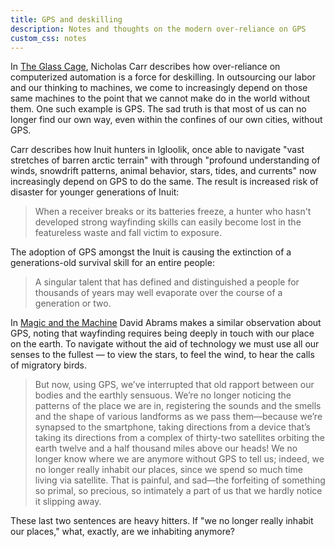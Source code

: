```yaml
---
title: GPS and deskilling
description: Notes and thoughts on the modern over-reliance on GPS
custom_css: notes
---
```


In [The Glass Cage](https://bookshop.org/a/106240/9780393351637), Nicholas Carr describes how over-reliance on computerized automation is a force for deskilling. In outsourcing our labor and our thinking to machines, we come to increasingly depend on those same machines to the point that we cannot make do in the world without them. One such example is GPS. The sad truth is that most of us can no longer find our own way, even within the confines of our own cities, without GPS.

Carr describes how Inuit hunters in Igloolik, once able to navigate "vast stretches of barren arctic terrain" with through "profound understanding of winds, snowdrift patterns, animal behavior, stars, tides, and currents" now increasingly depend on GPS to do the same. The result is increased risk of disaster for younger generations of Inuit:

> When a receiver breaks or its batteries freeze, a hunter who hasn't developed strong wayfinding skills can easily become lost in the featureless waste and fall victim to exposure.

The adoption of GPS amongst the Inuit is causing the extinction of a generations-old survival skill for an entire people:

> A singular talent that has defined and distinguished a people for thousands of years may well evaporate over the course of a generation or two.

In [Magic and the Machine](https://emergencemagazine.org/essay/magic-and-the-machine/) David Abrams makes a similar observation about GPS, noting that wayfinding requires being deeply in touch with our place on the earth. To navigate without the aid of technology we must use all our senses to the fullest — to view the stars, to feel the wind, to hear the calls of migratory birds.

> But now, using GPS, we’ve interrupted that old rapport between our bodies and the earthly sensuous. We’re no longer noticing the patterns of the place we are in, registering the sounds and the smells and the shape of various landforms as we pass them—because we’re synapsed to the smartphone, taking directions from a device that’s taking its directions from a complex of thirty-two satellites orbiting the earth twelve and a half thousand miles above our heads! We no longer know where we are anymore without GPS to tell us; indeed, we no longer really inhabit our places, since we spend so much time living via satellite. That is painful, and sad—the forfeiting of something so primal, so precious, so intimately a part of us that we hardly notice it slipping away.

These last two sentences are heavy hitters. If "we no longer really inhabit our places," what, exactly, are we inhabiting anymore?
